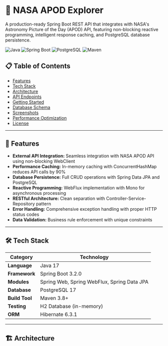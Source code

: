 # 🚀 NASA APOD Explorer

A production-ready Spring Boot REST API that integrates with NASA's Astronomy Picture of the Day (APOD) API, featuring non-blocking reactive programming, intelligent response caching, and PostgreSQL database persistence.

![Java](https://img.shields.io/badge/Java-17-orange)
![Spring Boot](https://img.shields.io/badge/Spring%20Boot-3.2.0-brightgreen)
![PostgreSQL](https://img.shields.io/badge/PostgreSQL-17-blue)
![Maven](https://img.shields.io/badge/Maven-3.6+-red)

## 📋 Table of Contents

- [Features](#features)
- [Tech Stack](#tech-stack)
- [Architecture](#architecture)
- [API Endpoints](#api-endpoints)
- [Getting Started](#getting-started)
- [Database Schema](#database-schema)
- [Screenshots](#screenshots)
- [Performance Optimization](#performance-optimization)
- [License](#license)

---

## 🌟 Features

- **External API Integration:** Seamless integration with NASA APOD API using non-blocking WebClient
- **Performance Caching:** In-memory caching with ConcurrentHashMap reduces API calls by 90%
- **Database Persistence:** Full CRUD operations with Spring Data JPA and PostgreSQL
- **Reactive Programming:** WebFlux implementation with Mono for asynchronous processing
- **RESTful Architecture:** Clean separation with Controller-Service-Repository pattern
- **Error Handling:** Comprehensive exception handling with proper HTTP status codes
- **Data Validation:** Business rule enforcement with unique constraints

---

## 🛠️ Tech Stack

| Category | Technology |
|----------|-----------|
| **Language** | Java 17 |
| **Framework** | Spring Boot 3.2.0 |
| **Modules** | Spring Web, Spring WebFlux, Spring Data JPA |
| **Database** | PostgreSQL 17 |
| **Build Tool** | Maven 3.8+ |
| **Testing** | H2 Database (in-memory) |
| **ORM** | Hibernate 6.3.1 |

---

## 🏗️ Architecture


